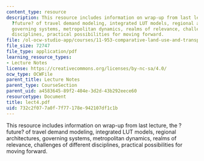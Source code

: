 ```yaml
---
content_type: resource
description: This resource includes information on wrap-up from last lecture, the
  ?future? of travel demand modeling, integrated LUT models, regional architectures,
  governing systems, metropolitan dynamics, realms of relevance, challenges of different
  disciplines, practical possibilities for moving forward.
file: /ol-ocw-studio-app/courses/11-953-comparative-land-use-and-transportation-planning-spring-2006/732c2f077a0f7f77178e942107df1c1b_lect4.pdf
file_size: 72747
file_type: application/pdf
learning_resource_types:
- Lecture Notes
license: https://creativecommons.org/licenses/by-nc-sa/4.0/
ocw_type: OCWFile
parent_title: Lecture Notes
parent_type: CourseSection
parent_uid: a4583645-89f2-404e-3d2d-43b292eece60
resourcetype: Document
title: lect4.pdf
uid: 732c2f07-7a0f-7f77-178e-942107df1c1b
---
```

This resource includes information on wrap-up from last lecture, the ?future? of travel demand modeling, integrated LUT models, regional architectures, governing systems, metropolitan dynamics, realms of relevance, challenges of different disciplines, practical possibilities for moving forward.